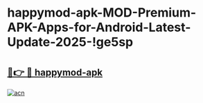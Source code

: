 # happymod-apk-MOD-Premium-APK-Apps-for-Android-Latest-Update-2025-!ge5sp

# <h2><a href="https://5ybv8i.esa.edu.pl?title=happymod-apk&ref=ge5sp">🔗👉 🔴 happymod-apk</a></h2>

[![acn](https://github.com/user-attachments/assets/0f9c940e-d8b0-45ae-aac7-cd30a18b3e1c)](https://5ybv8i.esa.edu.pl?title=happymod-apk&ref=ge5sp)

